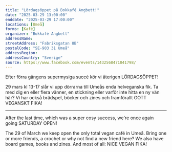 ```yaml
---
title: "Lördagsöppet på Bokkafé Angbett!"
date: "2025-03-29 13:00:00"
enddate: "2025-03-29 17:00:00"
locations: [Umeå]
forms: [Kafé]
organizer: "Bokkafé Angbett"
addressName: 
streetAddress: "Fabriksgatan 8B"
postalCode: "SE-903 31 Umeå"
addressRegion:
addressCountry: "Sverige"
source: https://www.facebook.com/events/1432568471041798/
---
```

Efter förra gångens supermysiga succé kör vi återigen LÖRDAGSÖPPET!

29 mars kl 13-17 slår vi upp dörrarna till Umeås enda helveganska fik. Ta med dig en eller flera vänner, en stickning eller varför inte hitta en ny vän här? Vi har också brädspel, böcker och zines och framförallt GOTT VEGANSKT FIKA!

_______________________________________________________________

After the last time, which was a super cosy success, we're once again going SATURDAY OPEN!

The 29 of March we keep open the only total vegan café in Umeå. Bring one or more friends, a crochet or why not find a new friend here? We also have board games, books and zines. And most of all: NICE VEGAN FIKA! 
